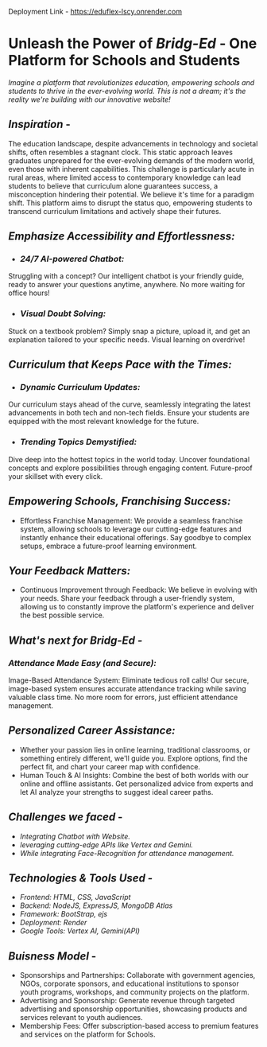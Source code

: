 
Deployment Link - https://eduflex-lscy.onrender.com

# Unleash the Power of *Bridg-Ed* - One Platform for Schools and Students 

*Imagine a platform that revolutionizes education, empowering schools and students to thrive in the ever-evolving world. This is not a dream; it's the reality we're building with our innovative website!*

## *Inspiration* -
The education landscape, despite advancements in technology and societal shifts, often resembles a stagnant clock. This static approach leaves graduates unprepared for the ever-evolving demands of the modern world, even those with inherent capabilities. This challenge is particularly acute in rural areas, where limited access to contemporary knowledge can lead students to believe that curriculum alone guarantees success, a misconception hindering their potential. We believe it's time for a paradigm shift.  This platform aims to disrupt the status quo, empowering students to transcend curriculum limitations and actively shape their futures.


##  *Emphasize Accessibility and Effortlessness:*
- ### *24/7 AI-powered Chatbot:*
 Struggling with a concept? Our intelligent chatbot is your friendly guide, ready to answer your questions anytime, anywhere. No more waiting for office hours!

- ### *Visual Doubt Solving:*
 Stuck on a textbook problem? Simply snap a picture, upload it, and get an explanation tailored to your specific needs. Visual learning on overdrive!


##  *Curriculum that Keeps Pace with the Times:*

- ### *Dynamic Curriculum Updates:*
 Our curriculum stays ahead of the curve, seamlessly integrating the latest advancements in both tech and non-tech fields. Ensure your students are equipped with the most relevant knowledge for the future.

- ### *Trending Topics Demystified:*
 Dive deep into the hottest topics in the world today. Uncover foundational concepts and explore possibilities through engaging content. Future-proof your skillset with every click.

## *Empowering Schools, Franchising Success:*

- Effortless Franchise Management: We provide a seamless franchise system, allowing schools to leverage our cutting-edge features and instantly enhance their educational offerings. Say goodbye to complex setups, embrace a future-proof learning environment.

## *Your Feedback Matters:*
- Continuous Improvement through Feedback: We believe in evolving with your needs. Share your feedback through a user-friendly system, allowing us to constantly improve the platform's experience and deliver the best possible service.


## *What's next for Bridg-Ed -*
### *Attendance Made Easy (and Secure):*

  Image-Based Attendance System: Eliminate tedious roll calls! Our secure, image-based system ensures accurate attendance tracking while saving valuable class time. 
No more room for errors, just efficient attendance management.


## *Personalized Career Assistance:* 
 - Whether your passion lies in online learning, traditional classrooms, or something entirely different, we'll guide you. Explore options, find the perfect fit, and chart your career map with confidence.
- Human Touch & AI Insights: Combine the best of both worlds with our online and offline assistants. Get personalized advice from experts and let AI analyze your strengths to suggest ideal career paths.

## *Challenges we faced* -
- *Integrating Chatbot with Website.*
- *leveraging cutting-edge APIs like Vertex and Gemini.*
- *While integrating Face-Recognition for attendance management.*

## *Technologies & Tools Used -*
- *Frontend: HTML, CSS, JavaScript*
- *Backend: NodeJS, ExpressJS, MongoDB Atlas*
- *Framework: BootStrap, ejs*
- *Deployment: Render*
- *Google Tools: Vertex AI, Gemini(API)*


## *Buisness Model* - 

- Sponsorships and Partnerships: Collaborate with government agencies, NGOs, corporate sponsors, and educational institutions to sponsor youth programs, workshops, and community projects on the platform.
- Advertising and Sponsorship: Generate revenue through targeted advertising and sponsorship opportunities, showcasing products and services relevant to youth audiences.
- Membership Fees: Offer subscription-based access to premium features and services on the platform for Schools.